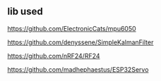 ## lib used

https://github.com/ElectronicCats/mpu6050

https://github.com/denyssene/SimpleKalmanFilter

https://github.com/nRF24/RF24

https://github.com/madhephaestus/ESP32Servo

